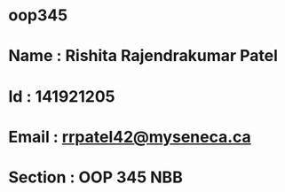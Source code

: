 # oop345
# Name : Rishita Rajendrakumar Patel
# Id : 141921205
# Email : rrpatel42@myseneca.ca
# Section : OOP 345 NBB 
